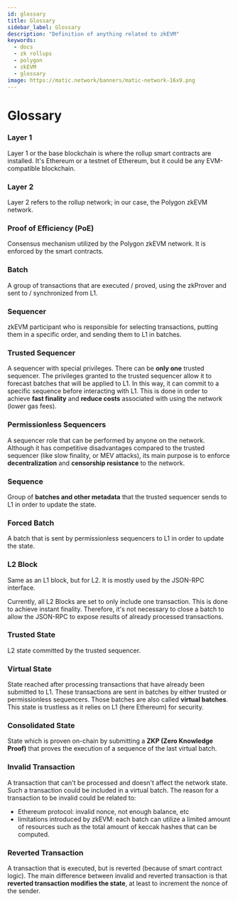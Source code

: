 ```yaml
---
id: glossary
title: Glossary
sidebar_label: Glossary
description: "Definition of anything related to zkEVM"
keywords:
  - docs
  - zk rollups
  - polygon
  - zkEVM
  - glossary
image: https://matic.network/banners/matic-network-16x9.png
---
```


# **Glossary**

### **Layer 1**

Layer 1 or the base blockchain is where the rollup smart contracts are installed. It's Ethereum or a testnet of Ethereum, but it could be any EVM-compatible blockchain.

### **Layer 2**

Layer 2 refers to the rollup network; in our case,  the Polygon zkEVM network.

### **Proof of Efficiency (PoE)**

Consensus mechanism utilized by the Polygon zkEVM network. It is enforced by the smart contracts.

### **Batch**

A group of transactions that are executed / proved, using the zkProver and sent to / synchronized from L1.

### **Sequencer**

zkEVM participant who is responsible for selecting transactions, putting them in a specific order, and sending them to L1 in batches.

### **Trusted Sequencer**

A sequencer with special privileges. There can be **only one** trusted sequencer. The privileges granted to the trusted sequencer allow it to forecast batches that will be applied to L1. In this way, it can commit to a specific sequence before interacting with L1. This is done in order to achieve **fast finality** and **reduce costs** associated with using the network (lower gas fees).

### **Permissionless Sequencers**

A sequencer role that can be performed by anyone on the network. Although it has competitive disadvantages compared to the trusted sequencer (like slow finality, or MEV attacks), its main purpose is to enforce **decentralization** and **censorship resistance** to the network.

### **Sequence**

Group of **batches and other metadata** that the trusted sequencer sends to L1 in order to update the state.

### **Forced Batch**

A batch that is sent by permissionless sequencers to L1 in order to update the state.

### **L2 Block**

Same as an L1 block, but for L2. It is mostly used by the JSON-RPC interface.

Currently, all L2 Blocks are set to only include one transaction. This is done to achieve instant finality. Therefore, it's not necessary to close a batch to allow the JSON-RPC to expose results of already processed transactions.

### **Trusted State**

L2 state committed by the trusted sequencer.

### **Virtual State**

State reached after processing transactions that have already been submitted to L1. These transactions are sent in batches by either trusted or permissionless sequencers. Those batches are also called **virtual batches**. This state is trustless as it relies on L1 (here Ethereum) for security.

### **Consolidated State**

State which is proven on-chain by submitting a **ZKP (Zero Knowledge Proof)** that proves the execution of a sequence of the last virtual batch.

### **Invalid Transaction**

A transaction that can't be processed and doesn't affect the network state. Such a transaction could be included in a virtual batch. The reason for a transaction to be invalid could be related to:
- Ethereum protocol: invalid nonce, not enough balance, etc
- limitations introduced by zkEVM: each batch can utilize a limited amount of resources such as the total amount of keccak hashes that can be computed.

### **Reverted Transaction**

A transaction that is executed, but is reverted (because of smart contract logic). The main difference between invalid and reverted transaction is that **reverted transaction modifies the state**, at least to increment the nonce of the sender.
